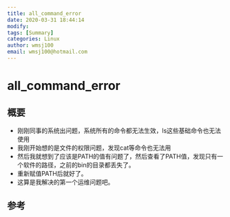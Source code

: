 ```yaml
---
title: all_command_error
date: 2020-03-31 18:44:14
modify: 
tags: [Summary]
categories: Linux
author: wmsj100
email: wmsj100@hotmail.com
---
```


# all_command_error

## 概要

- 刚刚同事的系统出问题，系统所有的命令都无法生效，ls这些基础命令也无法使用
- 我刚开始想的是文件的权限问题，发现cat等命令也无法用
- 然后我就想到了应该是PATH的值有问题了，然后查看了PATH值，发现只有一个软件的路径，之前的bin的目录都丢失了。
- 重新赋值PATH后就好了。
- 这算是我解决的第一个运维问题吧。

## 参考

